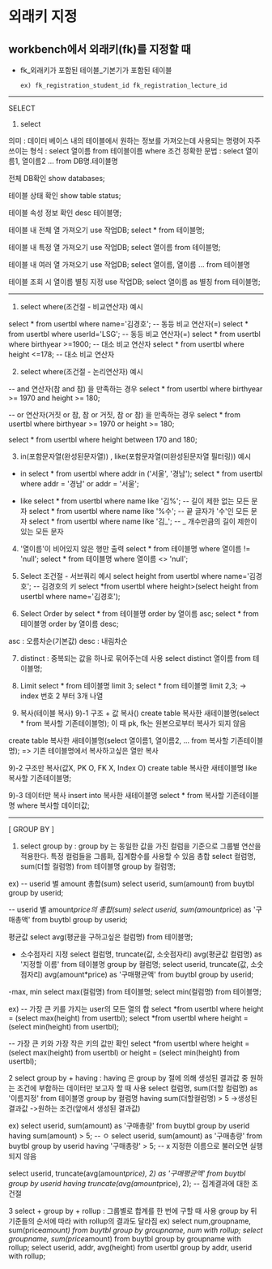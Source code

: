# 외래키 지정<br>

## workbench에서 외래키(fk)를 지정할 때<br>

* fk_외래키가 포함된 테이블_기본기가 포함된 테이블

    `ex)
	fk_registration_student_id
	fk_registration_lecture_id`

<hr>

SELECT

1. select

의미 : 데이터 베이스 내의 테이블에서 원하는 정보를 가져오는데 사용되는 명령어
자주 쓰이는 형식 : select 열이름 from 테이블이름 where 조건
정확한 문법 : select 열이름1, 열이름2 ... from DB명.테이블명

전체 DB확인
show databases;

테이블 상태 확인
show table status;

테이블 속성 정보 확인
desc 테이블명;

테이블 내 전체 열 가져오기
use 작업DB;
select * from 테이블명;

테이블 내 특정 열 가져오기
use 작업DB;
select 열이름 from 테이블명;

테이블 내 여러 열 가져오기
use 작업DB;
select 열이름, 열이름 ... from 테이블명

테이블 조회 시 열이름 별칭 지정
use 작업DB;
select 열이름 as 별칭 from 테이블명;

-----------------------------------------------------------------------

1) select where(조건절 - 비교연산자) 예시

select * from usertbl where name='김경호'; -- 동등 비교 연산자(=)
select * from usertbl where userId='LSG'; -- 동등 비교 연산자(=)
select * from usertbl where birthyear >=1900; -- 대소 비교 연산자
select * from usertbl where height <=178; -- 대소 비교 연산자

2) select where(조건절 - 논리연산자) 예시

-- and 연산자(참 and 참) 을 만족하는 경우
select * from usertbl where birthyear >= 1970 and height >= 180;

-- or 연산자(거짓 or 참, 참 or 거짓, 참 or 참) 을 만족하는 경우 
select * from usertbl where birthyear >= 1970 or height >= 180; 

select * from usertbl where height between 170 and 180;


3) in(포함문자열(완성된문자열)) , like(포함문자열(미완성된문자열 필터링)) 예시
- in
select * from usertbl where addr in ('서울', '경남');
select * from usertbl where addr = '경남' or addr = '서울';

- like
select * from usertbl where name like '김%'; -- 길이 제한 없는 모든 문자
select * from usertbl where name like '%수'; -- 끝 글자가 '수'인 모든 문자
select * from usertbl where name like '김_'; -- _ 개수만큼의 길이 제한이 있는 모든 문자

4) '열이름'이 비어있지 않은 행만 출력
select * from 테이블명 where 열이름 != 'null';
select * from 테이블명 where 열이름 <> 'null';

5) Select 조건절 - 서브쿼리 예시
select height from usertbl where name='김경호'; -- 김경호의 키
select *from usertbl where height>(select height from usertbl where name='김경호');

6) Select Order by
select * from 테이블명 order by 열이름 asc;
select * from 테이블명 order by 열이름 desc;

asc : 오름차순(기본값)
desc : 내림차순

7) distinct : 중복되는 값을 하나로 묶어주는데 사용
select distinct 열이름 from 테이블명;

8) Limit
select * from 테이블명 limit 3;
select * from 테이블명 limit 2,3; -> index 번호 2 부터 3개 나열

9) 복사(테이블 복사)
9)-1 구조 + 값 복사()
create table 복사한 새테이블명(select * from 복사할 기존테이블명);
	이 때 pk, fk는 원본으로부터 복사가 되지 않음

create table 복사한 새테이블명(select 열이름1, 열이름2, ... from 복사할 기존테이블명);
	=> 기존 테이블명에서 복사하고싶은 열만 복사

9)-2 구조만 복사(값X, PK O, FK X, Index O)
create table 복사한 새테이블명 like 복사할 기존테이블명;

9)-3 데이터만 복사
insert into 복사한 새테이블명 select * from 복사할 기존테이블명 where 복사할 데이터값;

--------------------------------------------------------------------------------------------
[ GROUP BY ]

1) select group by : group by 는 동일한 값을 가진 컬럼을 기준으로 그룹별 연산을 적용한다.
				  특정 컬럼들을 그룹화, 집계함수를 사용할 수 있음
총합
select 컬럼명, sum(더할 컬럼명) from 테이블명 group by 컬럼명;

ex)
-- userid 별 amount 총합(sum)
select userid, sum(amount) from buytbl group by userid;

-- userid 별 amount*price의 총합(sum)
select userid, sum(amount*price) as '구매총액' from buytbl group by userid;


평균값
select avg(평균을 구하고싶은 컬럼명) from 테이블명;

- 소수점자리 지정
select 컬럼명, truncate(값, 소숫점자리) avg(평균값 컬럼명) as '지정할 이름' from 테이블명 group by 컬럼명;
select userid, truncate(값, 소숫점자리) avg(amount*price) as '구매평균액' from buytbl group by userid;

-max, min
select max(컬럼명) from 테이블명;
select min(컬럼명) from 테이블명;

ex)
-- 가장 큰 키를 가지는 user의 모든 열의 합
select *from usertbl where height = (select max(height) from usertbl);
select *from usertbl where height = (select min(height) from usertbl);

-- 가장 큰 키와 가장 작은 키의 값만 확인
select *from usertbl where height = (select max(height) from usertbl) or height = (select min(height) from usertbl);


2 select group by + having : having 은 group by 절에 의해 생성된 결과값 중 원하는 조건에 부합하는 데이터만 보고자 할 때 사용
select 컬럼명, sum(더할 컬럼명) as '이름지정' from 테이블명 group by 컬럼명 having sum(더할컬럼명) > 5
		->생성된 결과값							->원하는 조건(앞에서 생성된 결과값)

ex)
select userid, sum(amount) as '구매총량' from buytbl group by userid having sum(amount) > 5; -- ㅇ
select userid, sum(amount) as '구매총량' from buytbl group by userid having '구매총량' > 5; -- x 지정한 이름으로 불러오면 실행되지 않음

select userid, truncate(avg(amount*price), 2) as '구매평균액' from buytbl group by userid having truncate(avg(amount*price), 2); -- 집계결과에 대한 조건절


3 select + group by + rollup : 그룹별로 합계를 한 번에 구할 때 사용
				group by 뒤 기준들의 순서에 따라 with rollup의 결과도 달라짐
ex)
select num,groupname, sum(price*amount) from buytbl group by groupname, num with rollup;
select groupname, sum(price*amount) from buytbl group by groupname with rollup;
select userid, addr, avg(height) from usertbl group by addr, userid with rollup;

